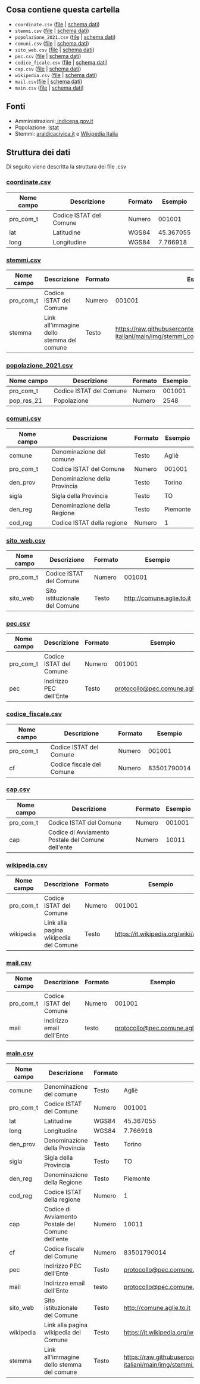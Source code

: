 ## Cosa contiene questa cartella 
- `coordinate.csv` ([file](https://raw.githubusercontent.com/opendatasicilia/comuni-italiani/main/dati/coordinate.csv) | [schema dati](https://github.com/opendatasicilia/comuni-italiani/blob/main/dati/README.md#coordinatecsv))
- `stemmi.csv` ([file](https://raw.githubusercontent.com/opendatasicilia/comuni-italiani/main/dati/stemmi.csv) | [schema dati](https://github.com/opendatasicilia/comuni-italiani/blob/main/dati/README.md#stemmicsv))
- `popolazione_2021.csv` ([file](https://raw.githubusercontent.com/opendatasicilia/comuni-italiani/main/dati/popolazione_2021.csv) | [schema dati](https://github.com/opendatasicilia/comuni-italiani/blob/main/dati/README.md#popolazione_2021csv))
- `comuni.csv` ([file](https://raw.githubusercontent.com/opendatasicilia/comuni-italiani/main/dati/comuni.csv) | [schema dati](https://github.com/opendatasicilia/comuni-italiani/blob/main/dati/README.md#comunicsv))
- `sito_web.csv` ([file](https://raw.githubusercontent.com/opendatasicilia/comuni-italiani/main/dati/sito_web.csv) | [schema dati](https://github.com/opendatasicilia/comuni-italiani/blob/main/dati/README.md#sito_webcsv))
- `pec.csv` ([file](https://raw.githubusercontent.com/opendatasicilia/comuni-italiani/main/dati/pec.csv) | [schema dati](https://github.com/opendatasicilia/comuni-italiani/blob/main/dati/README.md#peccsv))
- `codice_ficale.csv` ([file](https://raw.githubusercontent.com/opendatasicilia/comuni-italiani/main/dati/codice_fiscale.csv) | [schema dati](https://github.com/opendatasicilia/comuni-italiani/blob/main/dati/README.md#codice_fiscalecsv))
- `cap.csv` ([file](https://raw.githubusercontent.com/opendatasicilia/comuni-italiani/main/dati/cap.csv) | [schema dati](https://github.com/opendatasicilia/comuni-italiani/blob/main/dati/README.md#capcsv))
- `wikipedia.csv` ([file](https://raw.githubusercontent.com/opendatasicilia/comuni-italiani/main/dati/wikipedia.csv) | [schema dati](https://github.com/opendatasicilia/comuni-italiani/blob/main/dati/README.md#wikipediacsv))
- `mail.csv`([file](https://raw.githubusercontent.com/opendatasicilia/comuni-italiani/main/dati/mail.csv) | [schema dati](https://github.com/opendatasicilia/comuni-italiani/blob/main/dati/README.md#mailcsv))
- `main.csv` ([file](https://raw.githubusercontent.com/opendatasicilia/comuni-italiani/main/dati/main.csv) | [schema dati](https://github.com/opendatasicilia/comuni-italiani/blob/main/dati/README.md#maincsv))

## Fonti
- Amministrazioni:[ indicepa.gov.it](https://indicepa.gov.it/ipa-dati/dataset/amministrazioni)
- Popolazione: [Istat](https://www.istat.it/)
- Stemmi: [araldicacivica.it](https://www.araldicacivica.it/) e [Wikipedia Italia](https://it.wikipedia.org/wiki/Pagina_principale/)

## Struttura dei dati
Di seguito viene descritta la struttura dei file .csv

### [coordinate.csv](https://raw.githubusercontent.com/opendatasicilia/comuni-italiani/main/dati/coordinate.csv)
Nome campo | Descrizione | Formato | Esempio
-- | -- | -- | --
pro_com_t | Codice ISTAT del Comune | Numero | 001001
lat | Latitudine | WGS84 | 45.367055
long | Longitudine | WGS84 | 7.766918

### [stemmi.csv](https://raw.githubusercontent.com/opendatasicilia/comuni-italiani/main/dati/stemmi.csv)
Nome campo | Descrizione | Formato | Esempio
-- | -- | -- | --
pro_com_t | Codice ISTAT del Comune | Numero | 001001
stemma | Link all'immagine dello stemma del comune | Testo | https://raw.githubusercontent.com/opendatasicilia/comuni-italiani/main/img/stemmi_cod_istat/001001.jpg

### [popolazione_2021.csv](https://raw.githubusercontent.com/opendatasicilia/comuni-italiani/main/dati/popolazione_2021.csv)
Nome campo | Descrizione | Formato | Esempio
-- | -- | -- | --
pro_com_t | Codice ISTAT del Comune | Numero | 001001
pop_res_21 | Popolazione | Numero | 2548

### [comuni.csv](https://raw.githubusercontent.com/opendatasicilia/comuni-italiani/main/dati/comuni.csv)
Nome campo | Descrizione | Formato | Esempio
-- | -- | -- | --
comune | Denominazione del comune | Testo | Agliè
pro_com_t | Codice ISTAT del Comune | Numero | 001001
den_prov | Denominazione della Provincia | Testo | Torino
sigla | Sigla della Provincia | Testo | TO
den_reg | Denominazione della Regione | Testo | Piemonte
cod_reg | Codice ISTAT della regione | Numero | 1

### [sito_web.csv](https://raw.githubusercontent.com/opendatasicilia/comuni-italiani/main/dati/sito_web.csv)
Nome campo | Descrizione | Formato | Esempio
-- | -- | -- | --
pro_com_t | Codice ISTAT del Comune | Numero | 001001
sito_web | Sito istituzionale del Comune | Testo | http://comune.aglie.to.it

### [pec.csv](https://raw.githubusercontent.com/opendatasicilia/comuni-italiani/main/dati/pec.csv)
Nome campo | Descrizione | Formato | Esempio
-- | -- | -- | --
pro_com_t | Codice ISTAT del Comune | Numero | 001001
pec | Indirizzo PEC dell'Ente | Testo | protocollo@pec.comune.aglie.to.it

### [codice_fiscale.csv](https://raw.githubusercontent.com/opendatasicilia/comuni-italiani/main/dati/codice_fiscale.csv)
Nome campo | Descrizione | Formato | Esempio
-- | -- | -- | --
pro_com_t | Codice ISTAT del Comune | Numero | 001001
cf | Codice fiscale del Comune | Numero | 83501790014

### [cap.csv](https://raw.githubusercontent.com/opendatasicilia/comuni-italiani/main/dati/cap.csv)
Nome campo | Descrizione | Formato | Esempio
-- | -- | -- | --
pro_com_t | Codice ISTAT del Comune | Numero | 001001
cap | Codice di Avviamento Postale del Comune dell'ente | Numero | 10011

### [wikipedia.csv](https://raw.githubusercontent.com/opendatasicilia/comuni-italiani/main/dati/wikipedia.csv)
Nome campo | Descrizione | Formato | Esempio
-- | -- | -- | --
pro_com_t | Codice ISTAT del Comune | Numero | 001001
wikipedia | Link alla pagina wikipedia del Comune | Testo | https://it.wikipedia.org/wiki/Agliè

### [mail.csv](https://raw.githubusercontent.com/opendatasicilia/comuni-italiani/main/dati/mail.csv)
Nome campo | Descrizione | Formato | Esempio
-- | -- | -- | --
pro_com_t | Codice ISTAT del Comune | Numero | 001001
mail | Indirizzo email dell'Ente | testo | protocollo@pec.comune.aglie.to.it

### [main.csv](https://raw.githubusercontent.com/opendatasicilia/comuni-italiani/main/dati/main.csv)
Nome campo | Descrizione | Formato | Esempio
-- | -- | -- | --
comune | Denominazione del comune | Testo | Agliè
pro_com_t | Codice ISTAT del Comune | Numero | 001001
lat | Latitudine | WGS84 | 45.367055
long | Longitudine | WGS84 | 7.766918
den_prov | Denominazione della Provincia | Testo | Torino
sigla | Sigla della Provincia | Testo | TO
den_reg | Denominazione della Regione | Testo | Piemonte
cod_reg | Codice ISTAT della regione | Numero | 1
cap | Codice di Avviamento Postale del Comune dell'ente | Numero | 10011
cf | Codice fiscale del Comune | Numero | 83501790014
pec | Indirizzo PEC dell'Ente | Testo | protocollo@pec.comune.aglie.to.it
mail | Indirizzo email dell'Ente | testo | protocollo@pec.comune.aglie.to.it
sito_web | Sito istituzionale del Comune | Testo | http://comune.aglie.to.it
wikipedia | Link alla pagina wikipedia del Comune | Testo | https://it.wikipedia.org/wiki/Agliè
stemma | Link all'immagine dello stemma del comune | Testo | https://raw.githubusercontent.com/opendatasicilia/comuni-italiani/main/img/stemmi_cod_istat/001001.jpg
